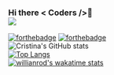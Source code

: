 ### Hi there < Coders />👋<br />![](https://komarev.com/ghpvc/?username=MariaCristinaTC&label=PROFILE+VIEWS)



[![forthebadge](https://forthebadge.com/images/badges/built-with-love.svg)](https://forthebadge.com) [![forthebadge](https://forthebadge.com/images/badges/powered-by-coffee.svg)](https://forthebadge.com)<br />
![Cristina's GitHub stats](https://github-readme-stats.vercel.app/api?username=MariaCristinaTC&show_icons=true&theme=radical)<br />
[![Top Langs](https://github-readme-stats.vercel.app/api/top-langs/?username=MariaCristinaTC&layout=compact)](https://github.com/anuraghazra/github-readme-stats)<br />
[![willianrod's wakatime stats](https://github-readme-stats.vercel.app/api/wakatime?username=MariaCristinaTC)](https://github.com/anuraghazra/github-readme-stats)<br />



<!--
**MariaCristinaTC/MariaCristinaTC** is a ✨ _special_ ✨ repository because its `README.md` (this file) appears on your GitHub profile.

Here are some ideas to get you started:

- 🔭 I’m currently working on ...
- 🌱 I’m currently learning ...
- 👯 I’m looking to collaborate on ...
- 🤔 I’m looking for help with ...
- 💬 Ask me about ...
- 📫 How to reach me: ...
- 😄 Pronouns: ...
- ⚡ Fun fact: ...
-->
